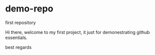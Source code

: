 # demo-repo
first repository 

Hi there, welcome to my first project, it just for demonestrating github essentials.

best regards
